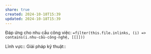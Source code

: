 ```yaml
---
share: true
created: 2024-10-18T15:39
updated: 2024-10-18T15:39
---
```

Đáp ứng cho nhu cầu công việc: `=filter(this.file.inlinks, (i) => contains(i.nhu-cầu-công-nghệ, [[]]))`

Lĩnh vực:: 
Giải pháp kỹ thuật:: 